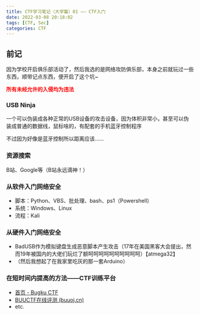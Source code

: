 ```yaml
---
title: CTF学习笔记（大学篇）01 —— CTF入门
date: 2022-03-08 20:18:02
tags: [CTF, Sec]
categories: CTF
---
```


## 前记

因为学校开启俱乐部活动了，然后我选的是网络攻防俱乐部，本身之前就玩过一些东西，顺带记点东西，便开启了这个坑~

**<font color='#FF0000'>所有未经允许的入侵均为违法</font>**

### USB Ninja

一个可以伪装成各种正常的USB设备的攻击设备，因为体积非常小，甚至可以伪装成普通的数据线，鼠标啥的，有配套的手机蓝牙控制程序

不过因为好像是蓝牙控制所以距离应该……

### 资源搜索

B站、Google等（B站永远滴神！）

### 从软件入门网络安全

- 脚本：Python、VBS、批处理、bash、ps1（Powershell）
- 系统：Windows、Linux
- 流程：Kali

### 从硬件入门网络安全

- BadUSB作为模拟键盘生成恶意脚本产生攻击（17年在美国黑客大会提出，然而19年被国内的大佬们玩烂了额呵呵呵呵呵呵呵呵呵呵）【atmega32】
- （然后我想起了在我家里吃灰的那一套Arduino）

### 在短时间内提高的方法——CTF训练平台

- [首页 - Bugku CTF](https://ctf.bugku.com/)
- [BUUCTF在线评测 (buuoj.cn)](https://buuoj.cn/)
- etc.
